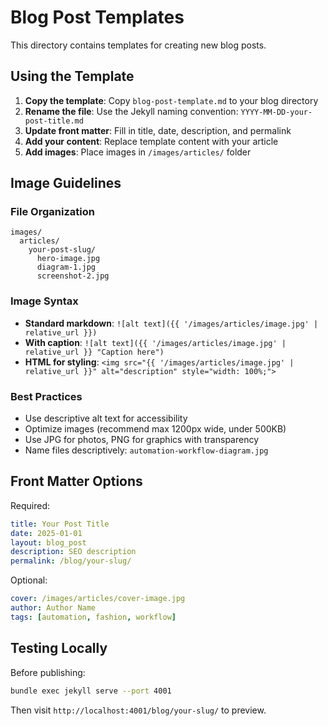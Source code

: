 # Blog Post Templates

This directory contains templates for creating new blog posts.

## Using the Template

1. **Copy the template**: Copy `blog-post-template.md` to your blog directory
2. **Rename the file**: Use the Jekyll naming convention: `YYYY-MM-DD-your-post-title.md`
3. **Update front matter**: Fill in title, date, description, and permalink
4. **Add your content**: Replace template content with your article
5. **Add images**: Place images in `/images/articles/` folder

## Image Guidelines

### File Organization
```
images/
  articles/
    your-post-slug/
      hero-image.jpg
      diagram-1.jpg
      screenshot-2.jpg
```

### Image Syntax
- **Standard markdown**: `![alt text]({{ '/images/articles/image.jpg' | relative_url }})`
- **With caption**: `![alt text]({{ '/images/articles/image.jpg' | relative_url }} "Caption here")`
- **HTML for styling**: `<img src="{{ '/images/articles/image.jpg' | relative_url }}" alt="description" style="width: 100%;">`

### Best Practices
- Use descriptive alt text for accessibility
- Optimize images (recommend max 1200px wide, under 500KB)
- Use JPG for photos, PNG for graphics with transparency
- Name files descriptively: `automation-workflow-diagram.jpg`

## Front Matter Options

Required:
```yaml
title: Your Post Title
date: 2025-01-01
layout: blog_post
description: SEO description
permalink: /blog/your-slug/
```

Optional:
```yaml
cover: /images/articles/cover-image.jpg
author: Author Name
tags: [automation, fashion, workflow]
```

## Testing Locally

Before publishing:
```bash
bundle exec jekyll serve --port 4001
```

Then visit `http://localhost:4001/blog/your-slug/` to preview.